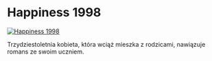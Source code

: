 Happiness 1998 
=============
[![Happiness 1998 ](http://vidos.pl/images/player.gif)](http://vidos.pl/happiness-1998)

 Trzydziestoletnia kobieta, która wciąż mieszka z rodzicami, nawiązuje romans ze swoim uczniem.
